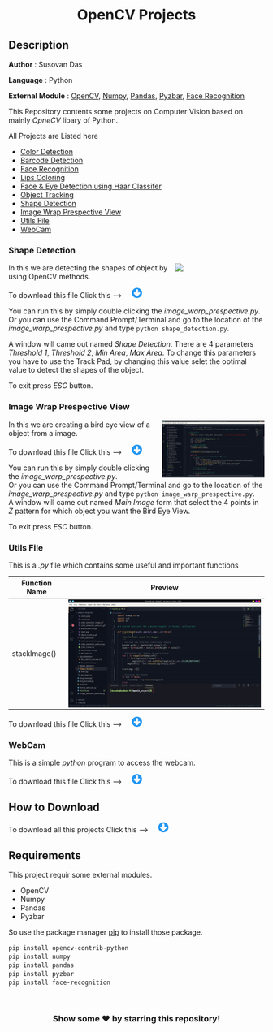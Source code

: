 #
**<H1 align = "center">OpenCV Projects</H1>**

## Description

**Author** : Susovan Das

**Language** : Python  

**External Module** : [OpenCV][opencv], [Numpy][numpy], [Pandas][pandas], [Pyzbar][pyzbar], [Face Recognition][face-recognition]

This Repository contents some projects on Computer Vision based on mainly  _OpneCV_ libary of Python.

All Projects are Listed here

* [Color Detection](Color_Detection/)
* [Barcode Detection](Barcode_Detection/)
* [Face Recognition](Face_Recognition/)
* [Lips Coloring](Lips_Coloring/)
* [Face & Eye Detection using Haar Classifer](Face_Eye_Detection/)
* [Object Tracking](Object_Tracking/)
* [Shape Detection](#shape-detection)
* [Image Wrap Prespective View](#image-wrap-prespective-view)
* [Utils File](#utils-file)
* [WebCam](#webcam)

### Shape Detection
<img align='right' width=35% src='Assets/shape_detection.gif'/>

In this we are detecting the shapes of object by using OpenCV methods.

To download this file Click this --> &nbsp; &nbsp; [<img src="https://github.com/DasBabuGH/OpenCV-Projects/blob/master/Assets/.download_icon.png" width="20" height="20"/>][DownGit-shape_detection]

You can run this by simply double clicking the _image_warp_prespective.py_.  
Or you can use the Command Prompt/Terminal and go to the location of the _image_warp_prespective.py_ and type `python shape_detection.py`.

A window will came out named _Shape Detection_. There are 4 parameters _Threshold 1_, _Threshold 2_, _Min Area_, _Max Area_. To change this parameters you have to use the Track Pad, by changing this value selet the optimal value to detect the shapes of the object.

To exit press _ESC_ button.
<br>

### Image Wrap Prespective View
<img align='right' width=40% src='Assets/image_warp_perspective.gif'/>

In this we are creating a bird eye view of a object from a image.

To download this file Click this --> &nbsp; &nbsp; [<img src="https://github.com/DasBabuGH/OpenCV-Projects/blob/master/Assets/.download_icon.png" width="20" height="20"/>][DownGit-image_warp_prespective]

You can run this by simply double clicking the _image_warp_prespective.py_.  
Or you can use the Command Prompt/Terminal and go to the location of the _image_warp_prespective.py_ and type `python image_warp_prespective.py`.  
A window will came out named _Main Image_ form that select the 4 points in _Z_ pattern for which object you want the Bird Eye View.

To exit press _ESC_ button.

### Utils File

This is a _.py_ file which contains some useful and important functions

|**Function Name**|**Preview**|
|---|---|
|stackImage()|<img align='right' src='Assets/stackImage.gif'/>|

To download this file Click this --> &nbsp; &nbsp; [<img src="https://github.com/DasBabuGH/OpenCV-Projects/blob/master/Assets/.download_icon.png" width="20" height="20"/>][DownGit-myUtils]

### WebCam

This is a simple _python_ program to access the webcam.

To download this file Click this --> &nbsp; &nbsp; [<img src="https://github.com/DasBabuGH/OpenCV-Projects/blob/master/Assets/.download_icon.png" width="20" height="20"/>][DownGit-WebCam]

## How to Download

To download all this projects Click this --> &nbsp; &nbsp; [<img src="https://github.com/DasBabuGH/OpenCV-Projects/blob/master/Assets/.download_icon.png" width="20" height="20"/>][DownGit-main]

## Requirements

This project requir some external modules.
* OpenCV
* Numpy
* Pandas
* Pyzbar

So use the package manager [pip](https://pypi.org/project/pip/) to install those package.

```bash
pip install opencv-contrib-python
pip install numpy
pip install pandas
pip install pyzbar
pip install face-recognition
```

<br>
<h3 align = "center"> Show some ❤️ by starring this repository!</h3>

<!--Inner Links-->
[opencv]: https://opencv.org/

[numpy]: https://numpy.org/

[pandas]: https://pypi.org/project/pandas/

[pyzbar]: https://pypi.org/project/pyzbar

[face-recognition]: https://pypi.org/project/face-recognition/

[DownGit-main]: https://minhaskamal.github.io/DownGit/#/home?url=https://github.com/DasBabuGH/OpenCV-Projects

[DownGit-image_warp_prespective]: https://minhaskamal.github.io/DownGit/#/home?url=https://github.com/DasBabuGH/OpenCV-Projects/blob/master/image_warp_perspective.py

[DownGit-shape_detection]: https://minhaskamal.github.io/DownGit/#/home?url=https://github.com/DasBabuGH/OpenCV-Projects/blob/master/shape_detection.py

[DownGit-myUtils]: https://minhaskamal.github.io/DownGit/#/home?url=https://github.com/DasBabuGH/OpenCV-Projects/blob/master/myUtils.py

[DownGit-WebCam]: https://minhaskamal.github.io/DownGit/#/home?url=https://github.com/DasBabuGH/OpenCV-Projects/blob/master/webcam.py

